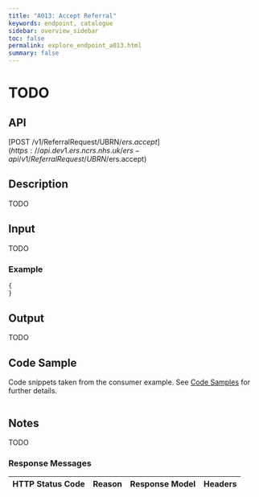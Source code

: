 ```yaml
---
title: "A013: Accept Referral"
keywords: endpoint, catalogue
sidebar: overview_sidebar
toc: false
permalink: explore_endpoint_a013.html
summary: false
---
```


# TODO

## API
[POST /v1/ReferralRequest/UBRN/$ers.accept](https://api.dev1.ers.ncrs.nhs.uk/ers-api/v1/ReferralRequest/UBRN/$ers.accept)

## Description
TODO

## Input
TODO

### Example
```javascript
{
}
```

## Output
TODO

## Code Sample
Code snippets taken from the consumer example. See [Code Samples](https://developer.nhs.uk/library/systems/e-rs/ecosystem/develop/code/) for further details.

```javascript
```

## Notes
TODO

### Response Messages

HTTP Status Code | Reason | Response Model | Headers
---------------- | ------ | -------------- | -------
